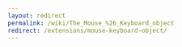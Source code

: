 ```yaml
---
layout: redirect
permalink: /wiki/The_Mouse_%26_Keyboard_object
redirect: /extensions/mouse-keyboard-object/
---
```


